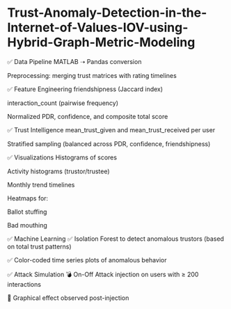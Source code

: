 # Trust-Anomaly-Detection-in-the-Internet-of-Values-IOV-using-Hybrid-Graph-Metric-Modeling
✅ Data Pipeline
MATLAB ➝ Pandas conversion

Preprocessing: merging trust matrices with rating timelines

✅ Feature Engineering
friendshipness (Jaccard index)

interaction_count (pairwise frequency)

Normalized PDR, confidence, and composite total score

✅ Trust Intelligence
mean_trust_given and mean_trust_received per user

Stratified sampling (balanced across PDR, confidence, friendshipness)

✅ Visualizations
Histograms of scores

Activity histograms (trustor/trustee)

Monthly trend timelines

Heatmaps for:

Ballot stuffing

Bad mouthing

✅ Machine Learning
✅ Isolation Forest to detect anomalous trustors (based on total trust patterns)

✅ Color-coded time series plots of anomalous behavior

✅ Attack Simulation
💣 On-Off Attack injection on users with ≥ 200 interactions

🎯 Graphical effect observed post-injection
